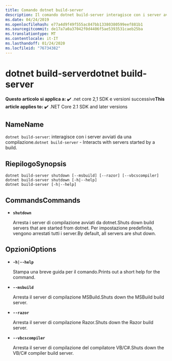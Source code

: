 ```yaml
---
title: Comando dotnet build-server
description: Il comando dotnet build-server interagisce con i server avviati da una compilazione.
ms.date: 04/24/2019
ms.openlocfilehash: e77a4d9f49f555ac847bb13380380599eef881b1
ms.sourcegitcommit: de17a7a0a37042f0d4406f5ae5393531caeb25ba
ms.translationtype: MT
ms.contentlocale: it-IT
ms.lasthandoff: 01/24/2020
ms.locfileid: "76734382"
---
```

# <a name="dotnet-build-server"></a><span data-ttu-id="e9aa3-103">dotnet build-server</span><span class="sxs-lookup"><span data-stu-id="e9aa3-103">dotnet build-server</span></span>

<span data-ttu-id="e9aa3-104">**Questo articolo si applica a:** ✔️ .net core 2,1 SDK e versioni successive</span><span class="sxs-lookup"><span data-stu-id="e9aa3-104">**This article applies to:** ✔️ .NET Core 2.1 SDK and later versions</span></span>

<!-- todo: uncomment when all CLI commands are reviewed
[!INCLUDE [topic-appliesto-net-core-21plus](../../../includes/topic-appliesto-net-core-21plus.md)]
-->

## <a name="name"></a><span data-ttu-id="e9aa3-105">Name</span><span class="sxs-lookup"><span data-stu-id="e9aa3-105">Name</span></span>

<span data-ttu-id="e9aa3-106">`dotnet build-server`: interagisce con i server avviati da una compilazione.</span><span class="sxs-lookup"><span data-stu-id="e9aa3-106">`dotnet build-server` - Interacts with servers started by a build.</span></span>

## <a name="synopsis"></a><span data-ttu-id="e9aa3-107">Riepilogo</span><span class="sxs-lookup"><span data-stu-id="e9aa3-107">Synopsis</span></span>

```dotnetcli
dotnet build-server shutdown [--msbuild] [--razor] [--vbcscompiler]
dotnet build-server shutdown [-h|--help]
dotnet build-server [-h|--help]
```

## <a name="commands"></a><span data-ttu-id="e9aa3-108">Commands</span><span class="sxs-lookup"><span data-stu-id="e9aa3-108">Commands</span></span>

- **`shutdown`**

  <span data-ttu-id="e9aa3-109">Arresta i server di compilazione avviati da dotnet.</span><span class="sxs-lookup"><span data-stu-id="e9aa3-109">Shuts down build servers that are started from dotnet.</span></span> <span data-ttu-id="e9aa3-110">Per impostazione predefinita, vengono arrestati tutti i server.</span><span class="sxs-lookup"><span data-stu-id="e9aa3-110">By default, all servers are shut down.</span></span>

## <a name="options"></a><span data-ttu-id="e9aa3-111">Opzioni</span><span class="sxs-lookup"><span data-stu-id="e9aa3-111">Options</span></span>

- **`-h|--help`**

  <span data-ttu-id="e9aa3-112">Stampa una breve guida per il comando.</span><span class="sxs-lookup"><span data-stu-id="e9aa3-112">Prints out a short help for the command.</span></span>

- **`--msbuild`**

  <span data-ttu-id="e9aa3-113">Arresta il server di compilazione MSBuild.</span><span class="sxs-lookup"><span data-stu-id="e9aa3-113">Shuts down the MSBuild build server.</span></span>

- **`--razor`**

  <span data-ttu-id="e9aa3-114">Arresta il server di compilazione Razor.</span><span class="sxs-lookup"><span data-stu-id="e9aa3-114">Shuts down the Razor build server.</span></span>

- **`--vbcscompiler`**

  <span data-ttu-id="e9aa3-115">Arresta il server di compilazione del compilatore VB/C#.</span><span class="sxs-lookup"><span data-stu-id="e9aa3-115">Shuts down the VB/C# compiler build server.</span></span>
